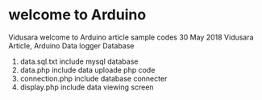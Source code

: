 # welcome to Arduino
Vidusara welcome to Arduino article sample codes
30 May 2018 Vidusara Article, Arduino Data logger Database
1. data.sql.txt include mysql database
2. data.php include data uploade php code
3. connection.php include database connecter
4. display.php include data viewing screen
